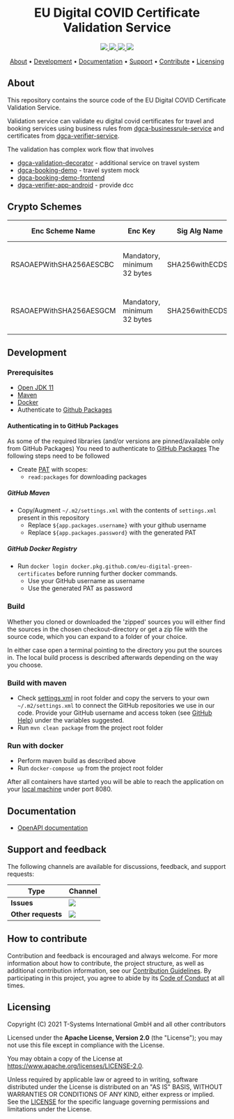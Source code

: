 <h1 align="center">
   EU Digital COVID Certificate Validation Service
</h1>

<p align="center">
  <a href="https://github.com/eu-digital-green-certificates/dgca-validation-service/actions/workflows/ci-main.yml" title="ci-main.yml">
    <img src="https://github.com/eu-digital-green-certificates/dgca-validation-service/actions/workflows/ci-main.yml/badge.svg">
  </a>
  <a href="/../../commits/" title="Last Commit">
    <img src="https://img.shields.io/github/last-commit/eu-digital-green-certificates/dgca-validation-service?style=flat">
  </a>
  <a href="/../../issues" title="Open Issues">
    <img src="https://img.shields.io/github/issues/eu-digital-green-certificates/dgca-validation-service?style=flat">
  </a>
  <a href="./LICENSE" title="License">
    <img src="https://img.shields.io/badge/License-Apache%202.0-green.svg?style=flat">
  </a>
</p>

<p align="center">
  <a href="#about">About</a> •
  <a href="#development">Development</a> •
  <a href="#documentation">Documentation</a> •
  <a href="#support-and-feedback">Support</a> •
  <a href="#how-to-contribute">Contribute</a> •
  <a href="#licensing">Licensing</a>
</p>

## About

This repository contains the source code of the EU Digital COVID Certificate Validation Service.

Validation service can validate eu digital covid certificates for travel and booking services 
using business rules from 
[dgca-businessrule-service](https://github.com/eu-digital-green-certificates/dgca-businessrule-service) and
certificates from [dgca-verifier-service](https://github.com/eu-digital-green-certificates/dgca-verifier-service).

The validation has complex work flow that involves

   * [dgca-validation-decorator](https://github.com/eu-digital-green-certificates/dgca-validation-decorator) - additional service on travel system 
   * [dgca-booking-demo](https://github.com/eu-digital-green-certificates/dgca-booking-demo) - travel system mock
   * [dgca-booking-demo-frontend](https://github.com/eu-digital-green-certificates/dgca-booking-demo-frontend)
   * [dgca-verifier-app-android](https://github.com/eu-digital-green-certificates/dgca-verifier-app-android) - provide dcc

## Crypto Schemes

|Enc Scheme Name|Enc Key|Sig Alg Name|Wallet Public Key|
|-----------------------|-------|------------|-----------------|
|RSAOAEPWithSHA256AESCBC|Mandatory, minimum 32 bytes  |SHA256withECDSA|ECDSA Key, secp256r1, x.509 PEM Format|
|RSAOAEPWithSHA256AESGCM|Mandatory, minimum 32 bytes  |SHA256withECDSA|ECDSA Key, secp256r1, x.509 PEM Format|

## Development

### Prerequisites

- [Open JDK 11](https://openjdk.java.net)
- [Maven](https://maven.apache.org)
- [Docker](https://www.docker.com)
- Authenticate to [Github Packages](https://docs.github.com/en/packages/working-with-a-github-packages-registry/working-with-the-apache-maven-registry)

#### Authenticating in to GitHub Packages

As some of the required libraries (and/or versions are pinned/available only from GitHub Packages) You need to authenticate
to [GitHub Packages](https://docs.github.com/en/packages/working-with-a-github-packages-registry/working-with-the-apache-maven-registry)
The following steps need to be followed

- Create [PAT](https://docs.github.com/en/github/authenticating-to-github/creating-a-personal-access-token) with scopes:
    - `read:packages` for downloading packages

##### GitHub Maven

- Copy/Augment `~/.m2/settings.xml` with the contents of `settings.xml` present in this repository
    - Replace `${app.packages.username}` with your github username
    - Replace `${app.packages.password}` with the generated PAT

##### GitHub Docker Registry

- Run `docker login docker.pkg.github.com/eu-digital-green-certificates` before running further docker commands.
    - Use your GitHub username as username
    - Use the generated PAT as password

### Build

Whether you cloned or downloaded the 'zipped' sources you will either find the sources in the chosen checkout-directory or get a zip file with the source code, which you can expand to a folder of your choice.

In either case open a terminal pointing to the directory you put the sources in. The local build process is described afterwards depending on the way you choose.

### Build with maven
* Check [settings.xml](settings.xml) in root folder and copy the servers to your own `~/.m2/settings.xml` to connect the GitHub repositories we use in our code. Provide your GitHub username and access token (see [GitHub Help](https://docs.github.com/en/github/authenticating-to-github/creating-a-personal-access-token)) under the variables suggested.
* Run `mvn clean package` from the project root folder

### Run with docker
* Perform maven build as described above
* Run `docker-compose up` from the project root folder

After all containers have started you will be able to reach the application on your [local machine](http://localhost:8080/dgci/status) under port 8080.


## Documentation

- [OpenAPI documentation](https://eu-digital-green-certificates.github.io/dgca-validation-service/)

## Support and feedback

The following channels are available for discussions, feedback, and support requests:

| Type                     | Channel                                                |
| ------------------------ | ------------------------------------------------------ |
| **Issues**    | <a href="/../../issues" title="Open Issues"><img src="https://img.shields.io/github/issues/eu-digital-green-certificates/dgca-validation-service?style=flat"></a>  |
| **Other requests**    | <a href="mailto:opensource@telekom.de" title="Email DGC Team"><img src="https://img.shields.io/badge/email-DGC%20team-green?logo=mail.ru&style=flat-square&logoColor=white"></a>   |

## How to contribute  

Contribution and feedback is encouraged and always welcome. For more information about how to contribute, the project structure, 
as well as additional contribution information, see our [Contribution Guidelines](./CONTRIBUTING.md). By participating in this 
project, you agree to abide by its [Code of Conduct](./CODE_OF_CONDUCT.md) at all times.

## Licensing

Copyright (C) 2021 T-Systems International GmbH and all other contributors

Licensed under the **Apache License, Version 2.0** (the "License"); you may not use this file except in compliance with the License.

You may obtain a copy of the License at https://www.apache.org/licenses/LICENSE-2.0.

Unless required by applicable law or agreed to in writing, software distributed under the License is distributed on an "AS IS" 
BASIS, WITHOUT WARRANTIES OR CONDITIONS OF ANY KIND, either express or implied. See the [LICENSE](./LICENSE) for the specific 
language governing permissions and limitations under the License.
